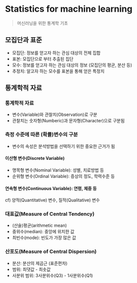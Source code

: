 # Statistics for machine learning
> 머신러닝을 위한 통계학 기초
## 모집단과 표준
- 모집단: 정보를 얻고자 하는 관심 대상의 전체 집합
- 표본: 모집단으로 부터 추출된 집단
- 모수: 정보를 얻고자 하는 관심 대상의 정보 (모집단의 평균, 분산 등)
- 추정치: 알고자 하는 모수를 표본을 통해 얻은 특정치
## 통계학적 자료
### 통계학적 자료
- 변수(Variable)와 관찰치(Observation)로 구분
- 관찰치는 숫자형(Numberic)과 문자형(Character)으로 구분됨
### 측정 수준에 따른 (확률)변수의 구분
- 변수의 속성은 분석방법을 선택하기 위한 중요한 근거가 됨
#### 이산형 변수(Discrete Variable)
- 명목형 변수(Nominal Variable): 성별, 치료방법 등
- 순위형 변수(Ordinal Variable): 증상의 정도, 학력수준 등
#### 연속형 변수(Continuous Variable): 연령, 체중 등
cf) 양적(Quantitative) 변수, 질적(Qualitative) 변수       
### 대표값(Measure of Central Tendency)
- (산술)평균(arithmetic mean)
- 중위수(median): 중앙에 위치한 값
- 최빈수(mode): 빈도가 가장 많은 값
### 산포도(Measure of Central Dispersion)
- 분산: 분산의 제곱근 (표준편차)
- 범위: 최댓값 - 최솟값
- 사분위 범위: 3사분위수(Q3) - 1사분위수(Q1)
